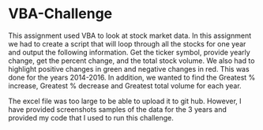 # VBA-Challenge

This assignment used VBA to look at stock market data. In this assignment we had to create a script that will loop through all the stocks for one year and output the following information. Get the ticker symbol, provide yearly change, get the percent change, and the total stock volume. We also had to highlight positive changes in green and negative changes in red. This was done for the years 2014-2016. In addition, we wanted to find the Greatest % increase, Greatest % decrease and Greatest total volume for each year.

The excel file was too large to be able to upload it to git hub. However, I have provided screenshots samples of the data for the 3 years and provided my code that I used to run this challenge.

